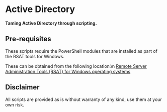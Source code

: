 # Active Directory

**Taming Active Directory through scripting.**

## Pre-requisites

These scripts require the PowerShell modules that are installed as part of the RSAT tools
for Windows.

These can be obtained from the following location:\n
[Remote Server Administration Tools (RSAT) for Windows operating systems](https://support.microsoft.com/en-us/help/2693643/remote-server-administration-tools-rsat-for-windows-operating-systems)

## Disclaimer

All scripts are provided as is without warranty of any kind, use them at your own risk.
